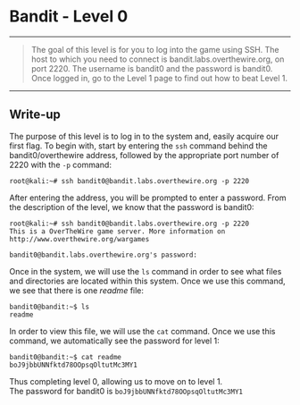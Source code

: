 # Bandit - Level 0
------------
> The goal of this level is for you to log into the game using SSH. The host to which you need to connect is bandit.labs.overthewire.org, on port 2220. The username is bandit0 and the password is bandit0. Once logged in, go to the Level 1 page to find out how to beat Level 1.

------------

## Write-up
The purpose of this level is to log in to the system and, easily acquire our first flag. To begin with, start by entering the `ssh` command behind the bandit0/overthewire address, followed by the appropriate port number of 2220 with the `-p` command:

```
root@kali:~# ssh bandit0@bandit.labs.overthewire.org -p 2220
```
After entering the address, you will be prompted to enter a password. From the description of the level, we know that the password is bandit0:

```
root@kali:~# ssh bandit0@bandit.labs.overthewire.org -p 2220
This is a OverTheWire game server. More information on http://www.overthewire.org/wargames

bandit0@bandit.labs.overthewire.org's password:
```
Once in the system, we will use the `ls` command in order to see what files and directories are located within this system. Once we use this command, we see that there is one *readme* file:
```
bandit0@bandit:~$ ls
readme
```
In order to view this file, we will use the `cat` command. Once we use this command, we automatically see the password for level 1:
```
bandit0@bandit:~$ cat readme
boJ9jbbUNNfktd78OOpsqOltutMc3MY1
```
Thus completing level 0, allowing us to move on to level 1.  
The password for bandit0 is `boJ9jbbUNNfktd78OOpsqOltutMc3MY1`
